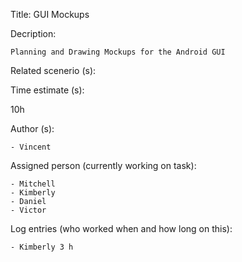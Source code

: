 Title: GUI Mockups

Decription:

	Planning and Drawing Mockups for the Android GUI
	
Related scenerio (s):


Time estimate (s):

 10h

Author (s):

	- Vincent

Assigned person (currently working on task):

	- Mitchell
	- Kimberly
	- Daniel
	- Victor

Log entries (who worked when and how long on this):

    - Kimberly 3 h